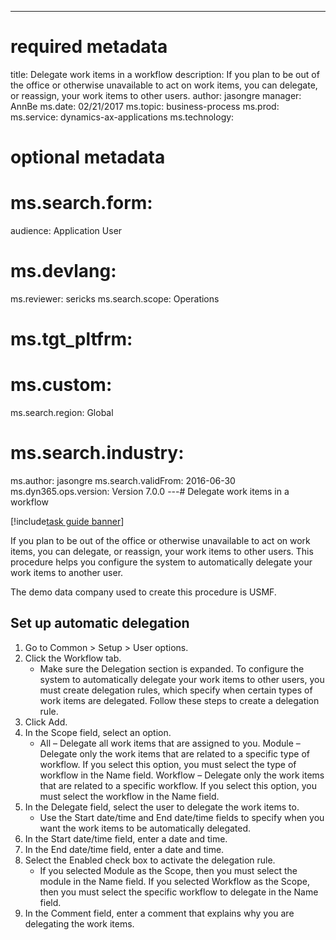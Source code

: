 --- 
# required metadata 
 
title: Delegate work items in a workflow
description: If you plan to be out of the office or otherwise unavailable to act on work items, you can delegate, or reassign, your work items to other users. 
author: jasongre
manager: AnnBe 
ms.date: 02/21/2017
ms.topic: business-process 
ms.prod:  
ms.service: dynamics-ax-applications 
ms.technology:  
 
# optional metadata 
 
# ms.search.form:   
audience: Application User 
# ms.devlang:  
ms.reviewer: sericks
ms.search.scope: Operations 
# ms.tgt_pltfrm:  
# ms.custom:  
ms.search.region: Global
# ms.search.industry: 
ms.author: jasongre
ms.search.validFrom: 2016-06-30 
ms.dyn365.ops.version: Version 7.0.0 
---# Delegate work items in a workflow

[!include[task guide banner](../../includes/task-guide-banner.md)]

If you plan to be out of the office or otherwise unavailable to act on work items, you can delegate, or reassign, your work items to other users. This procedure helps you configure the system to automatically delegate your work items to another user.

The demo data company used to create this procedure is USMF.


## Set up automatic delegation
1. Go to Common > Setup > User options.
2. Click the Workflow tab.
    * Make sure the Delegation section is expanded.    To configure the system to automatically delegate your work items to other users, you must create delegation rules, which specify when certain types of work items are delegated. Follow these steps to create a delegation rule.  
3. Click Add.
4. In the Scope field, select an option.
    * All – Delegate all work items that are assigned to you.    Module – Delegate only the work items that are related to a specific type of workflow. If you select this option, you must select the type of workflow in the Name field.    Workflow – Delegate only the work items that are related to a specific workflow. If you select this option, you must select the workflow in the Name field.  
5. In the Delegate field, select the user to delegate the work items to.
    * Use the Start date/time and End date/time fields to specify when you want the work items to be automatically delegated.  
6. In the Start date/time field, enter a date and time.
7. In the End date/time field, enter a date and time.
8. Select the Enabled check box to activate the delegation rule.
    * If you selected Module as the Scope, then you must select the module in the Name field.    If you selected Workflow as the Scope, then you must select the specific workflow to delegate in the Name field.  
9. In the Comment field, enter a comment that explains why you are delegating the work items.

